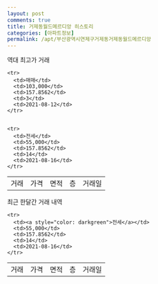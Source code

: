 ```yaml
---
layout: post
comments: true
title: 거제동월드메르디앙 히스토리
categories: [아파트정보]
permalink: /apt/부산광역시연제구거제동거제동월드메르디앙
---
```


역대 최고가 거래
<table class="sortable">
    <tr>
      <td>거래</td>
      <td>가격</td>
      <td>면적</td>
      <td>층</td>
      <td>거래일</td>
    </tr>
    
    <tr>
      <td>매매</td>
      <td>103,000</td>
      <td>157.8562</td>
      <td>3</td>
      <td>2021-08-12</td>
    </tr>
        
    
    <tr>
      <td>전세</td>
      <td>55,000</td>
      <td>157.8562</td>
      <td>14</td>
      <td>2021-08-16</td>
    </tr>
        
    
</table>

최근 한달간 거래 내역

<font size='small'>
<table class="sortable">
    <tr>
      <td>거래</td>
      <td>가격</td>
      <td>면적</td>
      <td>층</td>
      <td>거래일</td>
    </tr>

    <tr>
      <td><a style="color: darkgreen">전세</a></td>
      <td>55,000</td>
      <td>157.8562</td>
      <td>14</td>
      <td>2021-08-16</td>
    </tr>
      
</table>
</font>


